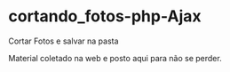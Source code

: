 # cortando_fotos-php-Ajax
Cortar Fotos e salvar na pasta

Material coletado na web e posto aqui para não se perder.
